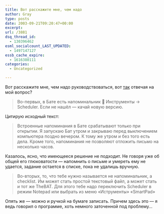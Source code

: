 ```yaml
---
title: Вот расскажите мне, чем надо
author: Gray
type: posts
date: 2003-09-21T09:20:47+00:00
excerpt:
url: /3881
dsq_thread_id:
  - 130396462
esml_socialcount_LAST_UPDATED:
  - 1497147127
essb_cache_expire:
  - 1616380111
categories:
  - Uncategorized

---
```








Вот расскажите мне, чем надо руководствоваться, вот <a href="http://www.searchengines.ru/cgi-bin/blog/mt-comments.cgi?entry_id=1893" target="_blank">так</a> отвечая на мой вопрос?

> Во-первых, в Бате есть напоминальник 🙂 Инструменты -> Scheduler. Если не нашёл &#8212; качай новую версию.

Цитирую исходный текст:

> Встроенные напоминания в Бате срабатывают только при открытии. Я запускаю Бат утром и закрываю перед выключением компьютера поздно вечером. К тому же утром и без того есть дела. Кроме того, напоминания не позволяют отложить письмо на несколько часов.

Казалось, ясно, что имеющееся решение не подходит. Не говоря уже об общей его глюковатости &#8212; напомнить о письме и умереть ему не удается, задание остается в списке, пока не удалишь вручную.

> Во-вторых, то, что тебе нужно называется не напоминальник, а checklist. Им может стать простой текстовый файл, а может стать и тот же TheBAT. Для этого тебе надо переключить Scheduler в режим Notepad или выбрать из меню &#171;Иструменты&#187; &#171;SmartPad&#187;

Опять же &#8212; можно и ручкой на бумаге записать. Причем здесь это &#8212; я ведь говорил о программе, хоть немного заточенной под проблему&#8230;